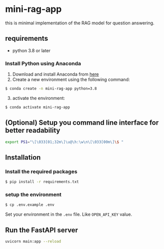 # mini-rag-app

this is minimal implementation of the RAG model for question answering.

## requirements

- python 3.8 or later

### Install Python using Anaconda

1) Download and install Anaconda from [here](https://docs.anaconda.com/free/anaconda/install/index.html)
2) Create a new environment using the following command:
```bash
$ conda create -n mini-rag-app python=3.8
```
3) activate the environment:
```bash
$ conda activate mini-rag-app 
```
## (Optional) Setup you command line interface for better readability

```bash
export PS1="\[\033[01;32m\]\u@\h:\w\n\[\033[00m\]\$ "
```

## Installation

### Install the required packages

```bash
$ pip install -r requirements.txt
```

### setup the environment 

```bash
$ cp .env.example .env
```

Set your environment in the `.env` file. Like `OPEN_API_KEY` value.

## Run the FastAPI server
```bash
uvicorn main:app --reload
```
